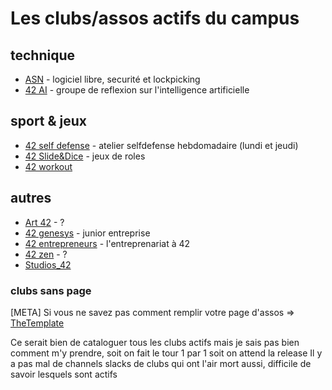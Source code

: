 <!-- TITLE: Clubs -->
<!-- SUBTITLE: A quick summary of Clubs -->

# Les clubs/assos actifs du campus
## technique
- [ASN](/42-world/campus-paris/clubs/asn) - logiciel libre, securité et lockpicking
- [42 AI](/42-world/campus-paris/clubs/42ai) - groupe de reflexion sur l'intelligence artificielle

## sport & jeux
- [42 self defense](/42-world/campus-paris/clubs/42selfdefense) - atelier selfdefense hebdomadaire (lundi et jeudi)
- [42 Slide&Dice](42-world/campus-paris/clubs/42Slide&Dice) - jeux de roles
- [42 workout](42-world/campus-paris/clubs/42workout)
## autres
- [Art 42](/42-world/campus-paris/clubs/art42) - ?
- [42 genesys](/42-world/campus-paris/clubs/42genesys) - junior entreprise
- [42 entrepreneurs](/42-world/campus-paris/clubs/42entrepreneurs) - l'entreprenariat à 42
- [42 zen](/42-world/campus-paris/clubs/42zen) - ?
- [Studios_42](42-world/campus-paris/studios_42)
### clubs sans page

[META] Si vous ne savez pas comment remplir votre page d'assos => [TheTemplate](42-world/campus-paris/clubs/thetemplate)

Ce serait bien de cataloguer tous les clubs actifs mais je sais pas bien comment m'y prendre, soit on fait le tour 1 par 1 soit on attend la release
Il y a pas mal de channels slacks de clubs qui ont l'air mort aussi, difficile de savoir lesquels sont actifs